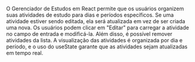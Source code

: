 O Gerenciador de Estudos em React permite que os usuários organizem suas atividades de estudo para dias e períodos específicos. 
Se uma atividade estiver sendo editada, ela será atualizada em vez de ser criada uma nova. 
Os usuários podem clicar em "Editar" para carregar a atividade no campo de entrada e modificá-la. Além disso, é possível remover atividades da lista. 
A visualização das atividades é organizada por dia e período, e o uso do useState garante que as atividades sejam atualizadas em tempo real.
